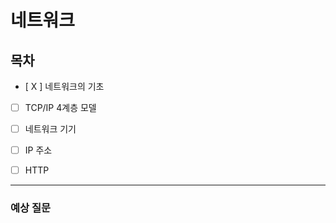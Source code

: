 # 네트워크

## 목차


- [ X ] 네트워크의 기초
- [ ] TCP/IP 4계층 모델
- [ ] 네트워크 기기
- [ ] IP 주소
- [ ] HTTP


---

### 예상 질문
